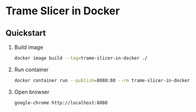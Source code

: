 # Trame Slicer in Docker

## Quickstart

1. Build image

    ```bash
    docker image build --tag=trame-slicer-in-docker ./
    ```

2. Run container

    ```bash
    docker container run --publish=8080:80 --rm trame-slicer-in-docker
    ```

3. Open browser

    ```bash
    google-chrome http://localhost:8080
    ```
